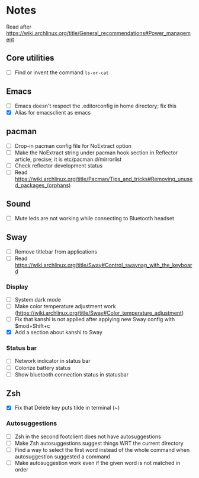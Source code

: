 # Notes

Read after https://wiki.archlinux.org/title/General_recommendations#Power_management

## Core utilities

- [ ] Find or invent the command `ls-or-cat`

## Emacs

- [ ] Emacs doesn't respect the .editorconfig in home directory; fix this
- [x] Alias for emacsclient as emacs

## pacman

- [ ] Drop-in pacman config file for NoExtract option
- [ ] Make the NoExtract string under pacman hook section in Reflector article, precise; it is etc/pacman.d/mirrorlist
- [ ] Check reflector development status
- [ ] Read https://wiki.archlinux.org/title/Pacman/Tips_and_tricks#Removing_unused_packages_(orphans)

## Sound

- [ ] Mute leds are not working while connecting to Bluetooth headset

## Sway

- [ ] Remove titlebar from applications
- [ ] Read https://wiki.archlinux.org/title/Sway#Control_swaynag_with_the_keyboard

### Display

- [ ] System dark mode
- [ ] Make color temperature adjustment work (https://wiki.archlinux.org/title/Sway#Color_temperature_adjustment)
- [ ] Fix that kanshi is not applied after applying new Sway config with $mod+Shift+c
- [x] Add a section about kanshi to Sway

### Status bar

- [ ] Network indicator in status bar
- [ ] Colorize battery status
- [ ] Show bluetooth connection status in statusbar

## Zsh

- [x] Fix that Delete key puts tilde in terminal (~)

### Autosuggestions

- [ ] Zsh in the second footclient does not have autosuggestions
- [ ] Make Zsh autosuggestions suggest things WRT the current directory
- [ ] Find a way to select the first word instead of the whole command when autosuggestion suggested a command
- [ ] Make autosuggestion work even if the given word is not matched in order
